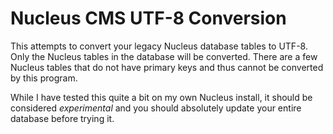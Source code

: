 Nucleus CMS UTF-8 Conversion
===================

This attempts to convert your legacy Nucleus database tables to UTF-8. Only the Nucleus tables in the database will be converted. There are a few Nucleus tables that do not have primary keys and thus cannot be converted by this program.

While I have tested this quite a bit on my own Nucleus install, it should be considered *experimental* and you should absolutely update your entire database before trying it.
